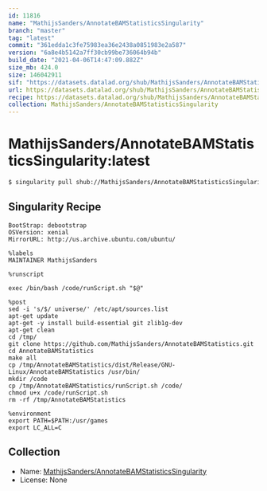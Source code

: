 ```yaml
---
id: 11816
name: "MathijsSanders/AnnotateBAMStatisticsSingularity"
branch: "master"
tag: "latest"
commit: "361edda1c3fe75983ea36e2438a0851983e2a587"
version: "6a8e4b5142a7ff30cb99be736064b94b"
build_date: "2021-04-06T14:47:09.882Z"
size_mb: 424.0
size: 146042911
sif: "https://datasets.datalad.org/shub/MathijsSanders/AnnotateBAMStatisticsSingularity/latest/2021-04-06-361edda1-6a8e4b51/6a8e4b5142a7ff30cb99be736064b94b.sif"
url: https://datasets.datalad.org/shub/MathijsSanders/AnnotateBAMStatisticsSingularity/latest/2021-04-06-361edda1-6a8e4b51/
recipe: https://datasets.datalad.org/shub/MathijsSanders/AnnotateBAMStatisticsSingularity/latest/2021-04-06-361edda1-6a8e4b51/Singularity
collection: MathijsSanders/AnnotateBAMStatisticsSingularity
---
```


# MathijsSanders/AnnotateBAMStatisticsSingularity:latest

```bash
$ singularity pull shub://MathijsSanders/AnnotateBAMStatisticsSingularity:latest
```

## Singularity Recipe

```singularity
BootStrap: debootstrap
OSVersion: xenial
MirrorURL: http://us.archive.ubuntu.com/ubuntu/

%labels
MAINTAINER MathijsSanders

%runscript

exec /bin/bash /code/runScript.sh "$@"

%post
sed -i 's/$/ universe/' /etc/apt/sources.list
apt-get update
apt-get -y install build-essential git zlib1g-dev
apt-get clean
cd /tmp/
git clone https://github.com/MathijsSanders/AnnotateBAMStatistics.git
cd AnnotateBAMStatistics
make all
cp /tmp/AnnotateBAMStatistics/dist/Release/GNU-Linux/AnnotateBAMStatistics /usr/bin/
mkdir /code
cp /tmp/AnnotateBAMStatistics/runScript.sh /code/
chmod u+x /code/runScript.sh
rm -rf /tmp/AnnotateBAMStatistics	

%environment
export PATH=$PATH:/usr/games
export LC_ALL=C
```

## Collection

 - Name: [MathijsSanders/AnnotateBAMStatisticsSingularity](https://github.com/MathijsSanders/AnnotateBAMStatisticsSingularity)
 - License: None

